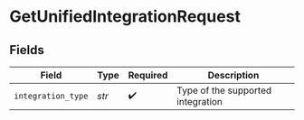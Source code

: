 # GetUnifiedIntegrationRequest


## Fields

| Field                             | Type                              | Required                          | Description                       |
| --------------------------------- | --------------------------------- | --------------------------------- | --------------------------------- |
| `integration_type`                | *str*                             | :heavy_check_mark:                | Type of the supported integration |